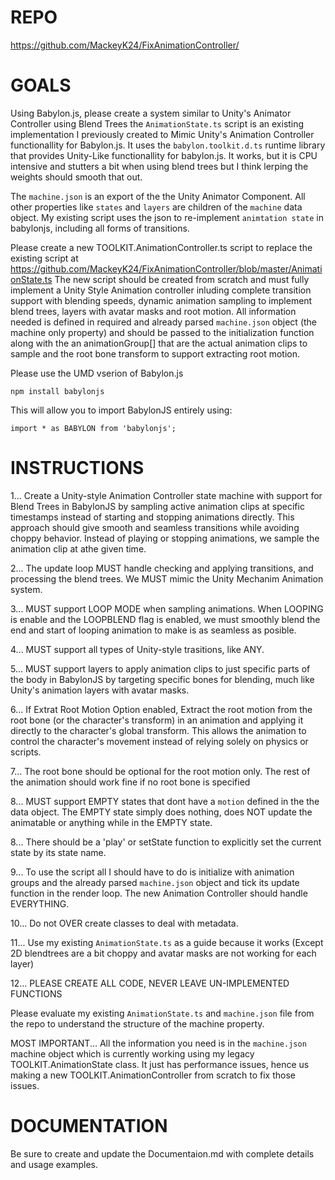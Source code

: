 # REPO

https://github.com/MackeyK24/FixAnimationController/


# GOALS

Using Babylon.js, please create a system similar to Unity's Animator Controller using Blend Trees
the `AnimationState.ts` script is an existing implementation I previously created to Mimic
Unity's Animation Controller functionallity for Babylon.js. It uses the `babylon.toolkit.d.ts`
runtime library that provides Unity-Like functionallity for babylon.js. It works, but it is
CPU intensive and stutters a bit when using blend trees but I think lerping the weights should
smooth that out.

The `machine.json` is an export of the the Unity Animator Component. All other properties like `states` and `layers` are children of the `machine`
data object. My existing script uses the json to re-implement `animtation state` in babylonjs, including all forms of transitions.

Please create a new TOOLKIT.AnimationController.ts script to replace the existing script at https://github.com/MackeyK24/FixAnimationController/blob/master/AnimationState.ts
The new script should be created from scratch and must fully implement a Unity Style Animation controller inluding complete transition support with blending speeds, dynamic animation sampling to implement blend trees, layers with avatar masks and root motion. All information needed is defined in required and already parsed `machine.json` object (the machine only property) and should be passed to the initialization function along with the an animationGroup[] that are the actual animation clips to sample and the root bone transform to support extracting root motion.

Please use the UMD vserion of Babylon.js
```
npm install babylonjs
```

This will allow you to import BabylonJS entirely using:
```
import * as BABYLON from 'babylonjs';
```

# INSTRUCTIONS

1... Create a Unity-style Animation Controller state machine with support for Blend Trees in BabylonJS by sampling active animation clips at specific timestamps instead of starting and stopping animations directly. This approach should give smooth and seamless transitions while avoiding choppy behavior. Instead of playing or stopping animations, we sample the animation clip at athe given time.

2... The update loop MUST handle checking and applying transitions, and processing the blend trees. We MUST mimic the Unity Mechanim Animation system.

3... MUST support LOOP MODE when sampling animations. When LOOPING is enable and the LOOPBLEND flag is enabled, we must smoothly blend the end and start of looping animation to make is as seamless as posible.

4... MUST support all types of Unity-style trasitions, like ANY.

5... MUST support layers to apply animation clips to just specific parts of the body in BabylonJS by targeting specific bones for blending, much like Unity's animation layers with avatar masks. 

6... If Extrat Root Motion Option enabled, Extract the root motion from the root bone (or the character's transform) in an animation and applying it directly to the character's global transform. This allows the animation to control the character's movement instead of relying solely on physics or scripts.

7... The root bone should be optional for the root motion only. The rest of the animation should work fine if no root bone is specified

8... MUST support EMPTY states that dont have a `motion` defined in the the data object. The EMPTY state simply does nothing, does NOT update the animatable or anything while in the EMPTY state.

8... There should be a 'play' or setState function to explicitly set the current state by its state name.

9... To use the script all I should have to do is initialize with animation groups and the already parsed `machine.json` object and tick its update function in the render loop. The new Animation Controller should handle EVERYTHING. 

10... Do not OVER create classes to deal with metadata.

11... Use my existing `AnimationState.ts` as a guide because it works (Except 2D blendtrees are a bit choppy and avatar masks are not working for each layer)

12... PLEASE CREATE ALL CODE, NEVER LEAVE UN-IMPLEMENTED FUNCTIONS

Please evaluate my existing `AnimationState.ts` and `machine.json` file from the repo to understand the structure of the machine property.

MOST IMPORTANT... All the information you need is in the `machine.json` machine object which is currently working using my legacy TOOLKIT.AnimationState class. It just has performance issues, hence us making a new TOOLKIT.AnimationController from scratch to fix those issues.

# DOCUMENTATION

Be sure to create and update the Documentaion.md with complete details and usage examples.
